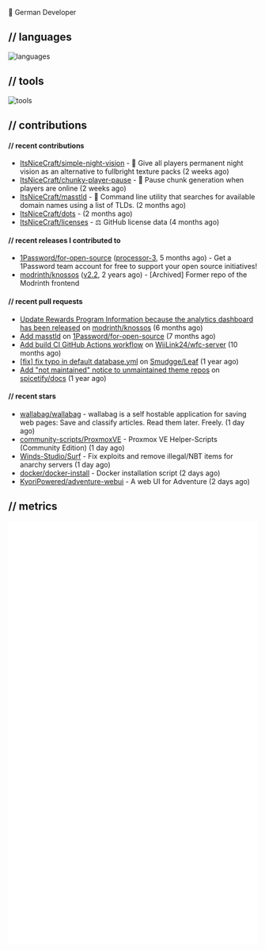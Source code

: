 👋 German Developer

## // languages
![languages](https://skillicons.dev/icons?i=py,go,bash)

## // tools

![tools](https://skillicons.dev/icons?i=androidstudio,arch,aws,azure,cloudflare,discord,docker,figma,fediverse,gcp,git,github,githubactions,gitlab,grafana,idea,jenkins,linux,mastodon,mongodb,nodejs,prometheus,raspberrypi,selenium,svg,twitter,workers,vercel,visualstudio,vscode)

## // contributions

#### // recent contributions

- [ItsNiceCraft/simple-night-vision](https://github.com/ItsNiceCraft/simple-night-vision) - 🔦 Give all players permanent night vision as an alternative to fullbright texture packs (2 weeks ago)
- [ItsNiceCraft/chunky-player-pause](https://github.com/ItsNiceCraft/chunky-player-pause) - 🚦 Pause chunk generation when players are online (2 weeks ago)
- [ItsNiceCraft/masstld](https://github.com/ItsNiceCraft/masstld) - 🧭 Command line utility that searches for available domain names using a list of TLDs. (2 months ago)
- [ItsNiceCraft/dots](https://github.com/ItsNiceCraft/dots) -  (2 months ago)
- [ItsNiceCraft/licenses](https://github.com/ItsNiceCraft/licenses) - ⚖️ GitHub license data (4 months ago)

#### // recent releases I contributed to

- [1Password/for-open-source](https://github.com/1Password/for-open-source) ([processor-3](https://github.com/1Password/for-open-source/releases/tag/processor-3), 5 months ago) - Get a 1Password team account for free to support your open source initiatives!
- [modrinth/knossos](https://github.com/modrinth/knossos) ([v2.2](https://github.com/modrinth/knossos/releases/tag/v2.2), 2 years ago) - [Archived] Former repo of the Modrinth frontend

#### // recent pull requests

- [Update Rewards Program Information because the analytics dashboard has been released](https://github.com/modrinth/knossos/pull/1712) on [modrinth/knossos](https://github.com/modrinth/knossos) (6 months ago)
- [Add masstld](https://github.com/1Password/for-open-source/pull/930) on [1Password/for-open-source](https://github.com/1Password/for-open-source) (7 months ago)
- [Add build CI GitHub Actions workflow](https://github.com/WiiLink24/wfc-server/pull/38) on [WiiLink24/wfc-server](https://github.com/WiiLink24/wfc-server) (10 months ago)
- [[fix] fix typo in default database.yml](https://github.com/Smudgge/Leaf/pull/77) on [Smudgge/Leaf](https://github.com/Smudgge/Leaf) (1 year ago)
- [Add &#34;not maintained&#34; notice to unmaintained theme repos](https://github.com/spicetify/docs/pull/110) on [spicetify/docs](https://github.com/spicetify/docs) (1 year ago)

#### // recent stars

- [wallabag/wallabag](https://github.com/wallabag/wallabag) - wallabag is a self hostable application for saving web pages: Save and classify articles. Read them later. Freely. (1 day ago)
- [community-scripts/ProxmoxVE](https://github.com/community-scripts/ProxmoxVE) - Proxmox VE Helper-Scripts (Community Edition)  (1 day ago)
- [Winds-Studio/Surf](https://github.com/Winds-Studio/Surf) - Fix exploits and remove illegal/NBT items for anarchy servers (1 day ago)
- [docker/docker-install](https://github.com/docker/docker-install) - Docker installation script (2 days ago)
- [KyoriPowered/adventure-webui](https://github.com/KyoriPowered/adventure-webui) - A web UI for Adventure (2 days ago)

## // metrics

![metrics](/github-metrics.svg)